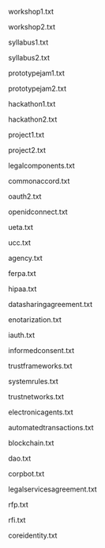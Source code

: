 workshop1.txt

workshop2.txt

syllabus1.txt

syllabus2.txt

prototypejam1.txt

prototypejam2.txt

hackathon1.txt

hackathon2.txt

project1.txt

project2.txt

legalcomponents.txt

commonaccord.txt

oauth2.txt

openidconnect.txt

ueta.txt

ucc.txt

agency.txt

ferpa.txt

hipaa.txt

datasharingagreement.txt

enotarization.txt

iauth.txt

informedconsent.txt

trustframeworks.txt

systemrules.txt

trustnetworks.txt

electronicagents.txt

automatedtransactions.txt

blockchain.txt

dao.txt

corpbot.txt

legalservicesagreement.txt

rfp.txt

rfi.txt

coreidentity.txt
